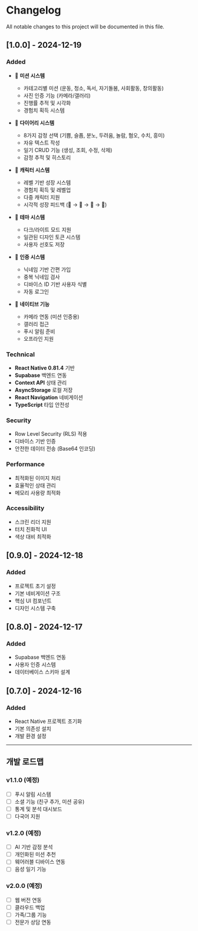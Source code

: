 # Changelog

All notable changes to this project will be documented in this file.

## [1.0.0] - 2024-12-19

### Added
- 🎯 **미션 시스템**
  - 카테고리별 미션 (운동, 청소, 독서, 자기돌봄, 사회활동, 창의활동)
  - 사진 인증 기능 (카메라/갤러리)
  - 진행률 추적 및 시각화
  - 경험치 획득 시스템

- 📝 **다이어리 시스템**
  - 8가지 감정 선택 (기쁨, 슬픔, 분노, 두려움, 놀람, 혐오, 수치, 흥미)
  - 자유 텍스트 작성
  - 일기 CRUD 기능 (생성, 조회, 수정, 삭제)
  - 감정 추적 및 히스토리

- 🌱 **캐릭터 시스템**
  - 레벨 기반 성장 시스템
  - 경험치 획득 및 레벨업
  - 다중 캐릭터 지원
  - 시각적 성장 피드백 (🌰 → 🌱 → 🌿 → 🌳)

- 🎨 **테마 시스템**
  - 다크/라이트 모드 지원
  - 일관된 디자인 토큰 시스템
  - 사용자 선호도 저장

- 🔐 **인증 시스템**
  - 닉네임 기반 간편 가입
  - 중복 닉네임 검사
  - 디바이스 ID 기반 사용자 식별
  - 자동 로그인

- 📱 **네이티브 기능**
  - 카메라 연동 (미션 인증용)
  - 갤러리 접근
  - 푸시 알림 준비
  - 오프라인 지원

### Technical
- **React Native 0.81.4** 기반
- **Supabase** 백엔드 연동
- **Context API** 상태 관리
- **AsyncStorage** 로컬 저장
- **React Navigation** 네비게이션
- **TypeScript** 타입 안전성

### Security
- Row Level Security (RLS) 적용
- 디바이스 기반 인증
- 안전한 데이터 전송 (Base64 인코딩)

### Performance
- 최적화된 이미지 처리
- 효율적인 상태 관리
- 메모리 사용량 최적화

### Accessibility
- 스크린 리더 지원
- 터치 친화적 UI
- 색상 대비 최적화

## [0.9.0] - 2024-12-18

### Added
- 프로젝트 초기 설정
- 기본 네비게이션 구조
- 핵심 UI 컴포넌트
- 디자인 시스템 구축

## [0.8.0] - 2024-12-17

### Added
- Supabase 백엔드 연동
- 사용자 인증 시스템
- 데이터베이스 스키마 설계

## [0.7.0] - 2024-12-16

### Added
- React Native 프로젝트 초기화
- 기본 의존성 설치
- 개발 환경 설정

---

## 개발 로드맵

### v1.1.0 (예정)
- [ ] 푸시 알림 시스템
- [ ] 소셜 기능 (친구 추가, 미션 공유)
- [ ] 통계 및 분석 대시보드
- [ ] 다국어 지원

### v1.2.0 (예정)
- [ ] AI 기반 감정 분석
- [ ] 개인화된 미션 추천
- [ ] 웨어러블 디바이스 연동
- [ ] 음성 일기 기능

### v2.0.0 (예정)
- [ ] 웹 버전 연동
- [ ] 클라우드 백업
- [ ] 가족/그룹 기능
- [ ] 전문가 상담 연동
